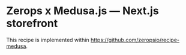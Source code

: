 # Zerops x Medusa.js — Next.js storefront

This recipe is implemented within https://github.com/zeropsio/recipe-medusa.
